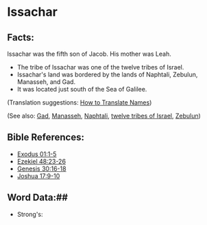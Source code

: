 # Issachar #

## Facts: ##

Issachar was the fifth son of Jacob. His mother was Leah.

* The tribe of Issachar was one of the twelve tribes of Israel.
* Issachar's land was bordered by the lands of Naphtali, Zebulun, Manasseh, and Gad.
* It was located just south of the Sea of Galilee. 

(Translation suggestions: [How to Translate Names](rc://en/ta/man/translate/translate-names))

(See also: [Gad](../other/gad.md), [Manasseh](../other/manasseh.md), [Naphtali](../other/naphtali.md), [twelve tribes of Israel](../other/12tribesofisrael.md), [Zebulun](../other/zebulun.md))

## Bible References: ##

* [Exodus 01:1-5](rc://en/tn/help/exo/01/01)
* [Ezekiel 48:23-26](rc://en/tn/help/ezk/48/23)
* [Genesis 30:16-18](rc://en/tn/help/gen/30/16)
* [Joshua 17:9-10](rc://en/tn/help/jos/17/09)

## Word Data:##

* Strong's: 

